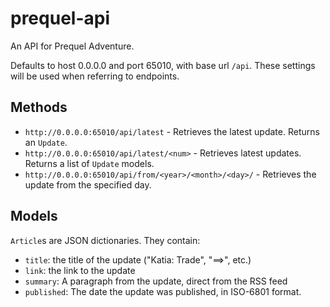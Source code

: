 # prequel-api #

An API for Prequel Adventure.

Defaults to host 0.0.0.0 and port 65010, with base url `/api`. These settings will be used when referring to endpoints.

## Methods ##

- `http://0.0.0.0:65010/api/latest` - Retrieves the latest update. Returns an `Update`.
- `http://0.0.0.0:65010/api/latest/<num>` - Retrieves latest <num> updates. Returns a list of `Update` models.
- `http://0.0.0.0:65010/api/from/<year>/<month>/<day>/` - Retrieves the update from the specified day.

## Models ##

`Article`s are JSON dictionaries. They contain:

- `title`: the title of the update ("Katia: Trade", "==>", etc.)
- `link`: the link to the update
- `summary`: A paragraph from the update, direct from the RSS feed
- `published`: The date the update was published, in ISO-6801 format.
